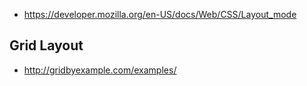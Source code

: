 - https://developer.mozilla.org/en-US/docs/Web/CSS/Layout_mode

## Grid Layout

- http://gridbyexample.com/examples/

